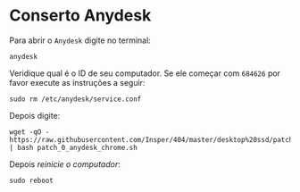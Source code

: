 # Conserto Anydesk

Para abrir o `Anydesk` digite no terminal:

    anydesk

Veridique qual é o ID de seu computador. Se ele começar com `684626` por favor execute as instruções a seguir: 

    sudo rm /etc/anydesk/service.conf

Depois digite:

    wget -qO - https://raw.githubusercontent.com/Insper/404/master/desktop%20ssd/patchs/patch_0_anydesk_chrome.sh | bash patch_0_anydesk_chrome.sh


Depois *reinicie o computador*:

    sudo reboot

